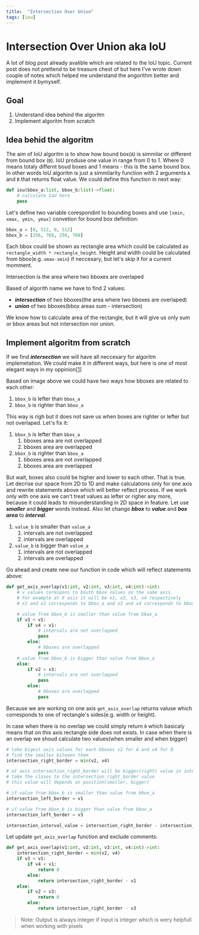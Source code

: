 ```yaml
---
title:  "Intersection Over Union"
tags: [iou]
---
```


# Intersection Over Union aka IoU

A lot of blog post already avalible which are related to the IoU topic. Current post does not prettend to be treasure chest of  but here I've wrote down couple of notes which helped me understand the angorithm better and implement it bymyself.

## Goal
1. Understand idea behind the algoritm
2. Implement algoritm from scratch

## Idea behid the algoritm
The aim of IoU algoritm is to show how bound box(`A`) is simmilar or different from bound box (`B`). IoU produse one value in range from 0 to 1. Where 0 means totaly differnt boud boxes and 1 means - this is the same bound box. In other words IoU algoritm is just a simmilarity function with 2 arguments `A` and `B` that returns float value.
We could define this function in next way:

```python
def iou(bbox_a:list, bbox_b:list)->float:
    # calculate IoU here
    pass
```

Let's define two variable corespondint to bounding boxes and use `[xmin, xmax, ymin, ymax]` convetion for bound box definition:

```python
bbox_a = [0, 512, 0, 512]
bbox_b = [256, 768, 256, 768]
```

Each bbox could be shown as rectangle area which could be calculated as `rectangle_width * rectangle_height`. Height and width could be calculated from bbox(e.g. `xmax-xmin`) if neccesary, but let's skip it for a current momment.

Intersection is the area where two bboxes are overlaped

Based of algorith name we have to find 2 values:
- ***intersection*** of two bboxes(the area where two bboxes are overlaped)
- ***union*** of two bboxes(bbox areas sum - intersection)

We know how to calculate area of the rectangle, but it will give us only sum or bbox areas but not intersection nor union.

## Implement algoritm from scratch
If we find ***intersection*** we will have all neccesary for algoritm implemetation. We could make it in different ways, but here is one of most elegant ways in my oppinion[[1](https://github.com/experiencor/keras-yolo2/blob/4e8c85ce02435f136d4f4cfe930b4ccb759fbaf8/utils.py#L182)]

<!-- add image here -->
Based on image above we could have two ways how bboxes are related to each other:

1. `bbox_b` is lefter than `bbox_a`
2. `bbox_b` is righter than `bbox_a`

This way is righ but it does not save us when boxes are righter or lefter but not overlaped. Let's fix it:

1. `bbox_b` is lefter than `bbox_a`
    1. bboxes area are not overlapped
    2. bboxes area are overlapped
2. `bbox_b` is righter than `bbox_a`
    1. bboxes area are not overlapped
    2. bboxes area are overlapped

But wait, boxes also could be higher and lower to each other. That is true. Let decrise our space from 2D to 1D and make calculations only for one axis and rewrite statements above which will better reflect process. If we work only with one axis we can't treat values as lefter or righer any more, because it could leads to misunderstanding in 2D space in feature. Let use ***smaller*** and ***bigger*** words instead. Also let change ***bbox*** to ***value*** and ***box area*** to ***interval***.

1. `value_b` is smaller than `value_a`
    1. intervals are not overlapped
    2. intervals are overlapped
2. `value_b` is bigger than `value_a`
    1. intervals are not overlapped
    2. intervals are overlapped

Go ahead and create new our function in code which will reflect statements above:

```python
def get_axis_overlap(v1:int, v2:int, v3:int, v4:int)->int:
    # v values corespons to bouth bbox values on the same axis.
    # For example at X asis it will be x1, x2, x3, x4 respectively
    # x1 and x2 corresponds to bbox_a and x3 and x4 corresponds to bbox_b

    # value from bbox_b is smaller than value from bbox_a
    if v3 < v1:
        if v4 < v1:
            # intervals are not overlapped
            pass
        else:
            # bboxes are overlapped
            pass
    # value from bbox_b is bigger than value from bbox_a
    else:
        if v2 < v3:
            # intervals are not overlapped
            pass
        else:
            # bboxes are overlapped
            pass
```

Because we are working on one axis `get_axis_overlap` returns valuse which corresponds to one of rectangle's sides(e.g. width or height).

In case when there is no overlap we could simply return `0` which basicaly means that on this axis rectangle side does not exists. In case when there is an overlap we shoud calculate two values(when smaller and when bigger)

```python
# take bigest axis values for each bboxes v2 for A and v4 for B
# find the smalles bitween them
intersection_right_border = min(v2, v4)

# at axis intersection_right_border will be bigger(right) value in intersected interval
# take the closes to the intersection_right_border value
# this value will depends on position(smaller, bigger)

# if value from bbox_b is smaller than value from bbox_a
intersection_left_border = v1

# if value from bbox_b is bigger than value from bbox_a
intersection_left_border = v3

intersection_interval_value = intersection_right_border - intersection_right_border

``` 

Let update `get_axis_overlap` function and exclude comments:

```python
def get_axis_overlap(v1:int, v2:int, v3:int, v4:int)->int:
    intersection_right_border = min(v2, v4)
    if v3 < v1:
        if v4 < v1:
            return 0
        else:
            return intersection_right_border - v1
    else:
        if v2 < v3:
            return 0
        else:
            return intersection_right_border - v3
```

>Note: Output is always integer if input is integer which is wery helpfull when working with pixels